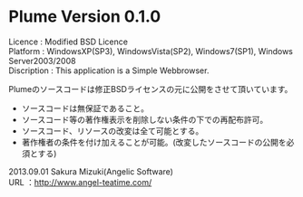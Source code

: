 Plume Version 0.1.0
========

Licence     : Modified BSD Licence  
Platform    : WindowsXP(SP3), WindowsVista(SP2), Windows7(SP1), Windows Server2003/2008  
Discription : This application is a Simple Webbrowser.  

Plumeのソースコードは修正BSDライセンスの元に公開をさせて頂いています。

* ソースコードは無保証であること。
* ソースコード等の著作権表示を削除しない条件の下での再配布許可。
* ソースコード、リソースの改変は全て可能とする。
* 著作権者の条件を付け加えることが可能。(改変したソースコードの公開を必須とする)

2013.09.01 Sakura Mizuki(Angelic Software)  
URL   ：http://www.angel-teatime.com/


